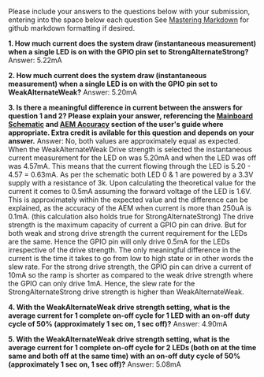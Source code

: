 Please include your answers to the questions below with your submission, entering into the space below each question
See [Mastering Markdown](https://guides.github.com/features/mastering-markdown/) for github markdown formatting if desired.

**1. How much current does the system draw (instantaneous measurement) when a single LED is on with the GPIO pin set to StrongAlternateStrong?**
   Answer: 5.22mA


**2. How much current does the system draw (instantaneous measurement) when a single LED is on with the GPIO pin set to WeakAlternateWeak?**
   Answer: 5.20mA


**3. Is there a meaningful difference in current between the answers for question 1 and 2? Please explain your answer, 
referencing the [Mainboard Schematic](https://www.silabs.com/documents/public/schematic-files/WSTK-Main-BRD4001A-A01-schematic.pdf) and [AEM Accuracy](https://www.silabs.com/documents/login/user-guides/ug279-brd4104a-user-guide.pdf) section of the user's guide where appropriate. Extra credit is avilable for this question and depends on your answer.**
   Answer: No, both values are approximately equal as expected. When the WeakAlternateWeak Drive strength is selected the instantaneous current measurement for the LED on was 5.20mA and when the LED was off was 4.57mA. This means that the current flowing through the LED is 5.20 - 4.57 = 0.63mA. As per the schematic both LED 0 & 1 are powered by a 3.3V supply with a resistance of 3k. Upon calculating the theoretical value for the current it comes to 0.5mA assuming the forward voltage of the LED is 1.6V. This is approximately within the expected value and the difference can be explained, as the accuracy of the AEM when current is more than 250uA is 0.1mA. (this calculation also holds true for StrongAlternateStrong)
   The drive strength is the maximum capacity of current a GPIO pin can drive. But for both weak and strong drive strength the current requirement for the LEDs are the same. Hence the GPIO pin will only drive 0.5mA for the LEDs irrespective of the drive strength. 
    The only meaningful difference in the current is the time it takes to go from low to high state or in other words the slew rate. For the strong drive strength, the GPIO pin can drive a current of 10mA so the ramp is shorter as compared to the weak drive strength where the GPIO can only drive 1mA. Hence, the slew rate for the StrongAlternateStrong drive strength is higher than WeakAlternateWeak.


**4. With the WeakAlternateWeak drive strength setting, what is the average current for 1 complete on-off cycle for 1 LED with an on-off duty cycle of 50% (approximately 1 sec on, 1 sec off)?**
   Answer: 4.90mA


**5. With the WeakAlternateWeak drive strength setting, what is the average current for 1 complete on-off cycle for 2 LEDs (both on at the time same and both off at the same time) with an on-off duty cycle of 50% (approximately 1 sec on, 1 sec off)?**
   Answer: 5.08mA


